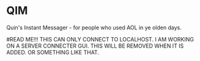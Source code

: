 # QIM
Quin's Instant Messager - for people who used AOL in ye olden days.

#READ ME!!!
THIS CAN ONLY CONNECT TO LOCALHOST. I AM WORKING ON A SERVER CONNECTER GUI.
THIS WILL BE REMOVED WHEN IT IS ADDED. OR SOMETHING LIKE THAT.

